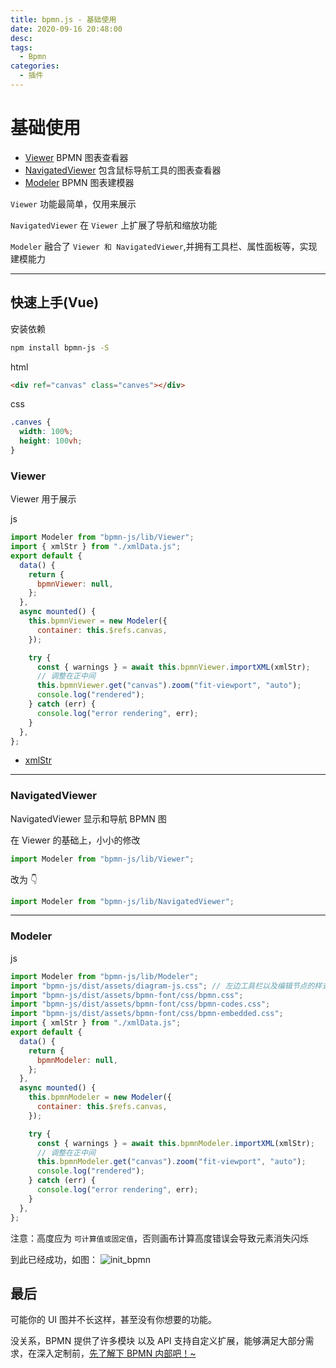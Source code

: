 ```yaml
---
title: bpmn.js - 基础使用
date: 2020-09-16 20:48:00
desc:
tags:
  - Bpmn
categories:
  - 插件
---
```


# 基础使用

- [Viewer](https://github.com/bpmn-io/bpmn-js/blob/master/lib/Viewer.js) BPMN 图表查看器
- [NavigatedViewer](https://github.com/bpmn-io/bpmn-js/blob/master/lib/NavigatedViewer.js) 包含鼠标导航工具的图表查看器
- [Modeler](https://github.com/bpmn-io/bpmn-js/blob/master/lib/Modeler.js) BPMN 图表建模器

`Viewer` 功能最简单，仅用来展示

`NavigatedViewer` 在 `Viewer` 上扩展了导航和缩放功能

`Modeler` 融合了 `Viewer 和 NavigatedViewer`,并拥有工具栏、属性面板等，实现建模能力

---

## 快速上手(Vue)

安装依赖

```bash
npm install bpmn-js -S
```

html

```html
<div ref="canvas" class="canves"></div>
```

css

```css
.canves {
  width: 100%;
  height: 100vh;
}
```

### Viewer

Viewer 用于展示

js

```js
import Modeler from "bpmn-js/lib/Viewer";
import { xmlStr } from "./xmlData.js";
export default {
  data() {
    return {
      bpmnViewer: null,
    };
  },
  async mounted() {
    this.bpmnViewer = new Modeler({
      container: this.$refs.canvas,
    });

    try {
      const { warnings } = await this.bpmnViewer.importXML(xmlStr);
      // 调整在正中间
      this.bpmnViewer.get("canvas").zoom("fit-viewport", "auto");
      console.log("rendered");
    } catch (err) {
      console.log("error rendering", err);
    }
  },
};
```

- [xmlStr](../src/components/xmlData.js)

---

### NavigatedViewer

NavigatedViewer 显示和导航 BPMN 图

在 Viewer 的基础上，小小的修改

```js
import Modeler from "bpmn-js/lib/Viewer";
```

改为 👇

```js
import Modeler from "bpmn-js/lib/NavigatedViewer";
```

---

### Modeler

js

```js
import Modeler from "bpmn-js/lib/Modeler";
import "bpmn-js/dist/assets/diagram-js.css"; // 左边工具栏以及编辑节点的样式
import "bpmn-js/dist/assets/bpmn-font/css/bpmn.css";
import "bpmn-js/dist/assets/bpmn-font/css/bpmn-codes.css";
import "bpmn-js/dist/assets/bpmn-font/css/bpmn-embedded.css";
import { xmlStr } from "./xmlData.js";
export default {
  data() {
    return {
      bpmnModeler: null,
    };
  },
  async mounted() {
    this.bpmnModeler = new Modeler({
      container: this.$refs.canvas,
    });

    try {
      const { warnings } = await this.bpmnModeler.importXML(xmlStr);
      // 调整在正中间
      this.bpmnModeler.get("canvas").zoom("fit-viewport", "auto");
      console.log("rendered");
    } catch (err) {
      console.log("error rendering", err);
    }
  },
};
```

注意：高度应为 `可计算值或固定值`，否则画布计算高度错误会导致元素消失闪烁

到此已经成功，如图：
![init_bpmn](./images/init_bpmn.png)

## 最后

可能你的 UI 图并不长这样，甚至没有你想要的功能。

没关系，BPMN 提供了许多模块 以及 API 支持自定义扩展，能够满足大部分需求，在深入定制前，[先了解下 BPMN 内部吧！~](./quickIntroduction.html)
